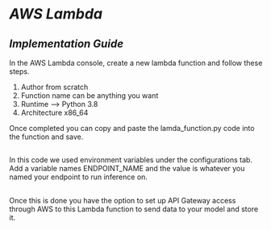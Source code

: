 # *AWS Lambda*
## *Implementation Guide*
In the AWS Lambda console, create a new lambda function and follow these steps.

1. Author from scratch
2. Function name can be anything you want
3. Runtime --> Python 3.8
4. Architecture x86_64

Once completed you can copy and paste the lamda_function.py code into the function and save. 
##
In this code we used environment variables under the configurations tab. Add a variable names ENDPOINT_NAME and the value is whatever you named your endpoint to run inference on.
##
Once this is done you have the option to set up API Gateway access through AWS to this Lambda function to send data to your model and store it.